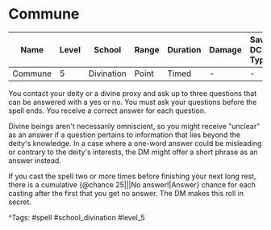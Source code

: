 # Commune

| Name | Level | School | Range | Duration | Damage | Save DC & Type |
|------|-------|--------|-------|----------|--------|----------------|
| Commune | 5 | Divination | Point | Timed | - | - |

You contact your deity or a divine proxy and ask up to three questions that can be answered with a yes or no. You must ask your questions before the spell ends. You receive a correct answer for each question.

Divine beings aren't necessarily omniscient, so you might receive "unclear" as an answer if a question pertains to information that lies beyond the deity's knowledge. In a case where a one-word answer could be misleading or contrary to the deity's interests, the DM might offer a short phrase as an answer instead.

If you cast the spell two or more times before finishing your next long rest, there is a cumulative {@chance 25|||No answer!|Answer} chance for each casting after the first that you get no answer. The DM makes this roll in secret.

^Tags: #spell #school_divination #level_5